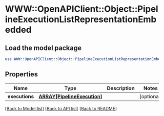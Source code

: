 # WWW::OpenAPIClient::Object::PipelineExecutionListRepresentationEmbedded

## Load the model package
```perl
use WWW::OpenAPIClient::Object::PipelineExecutionListRepresentationEmbedded;
```

## Properties
Name | Type | Description | Notes
------------ | ------------- | ------------- | -------------
**executions** | [**ARRAY[PipelineExecution]**](PipelineExecution.md) |  | [optional] 

[[Back to Model list]](../README.md#documentation-for-models) [[Back to API list]](../README.md#documentation-for-api-endpoints) [[Back to README]](../README.md)


